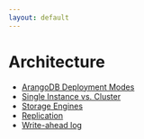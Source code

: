 ```yaml
---
layout: default
---
```

Architecture
============

- [ArangoDB Deployment Modes](architecture-deployment-modes.html)
- [Single Instance vs. Cluster](architecture-single-instance-vs-cluster.html)
- [Storage Engines](architecture-storage-engines.html)
- [Replication](architecture-replication.html)
- [Write-ahead log](architecture-write-ahead-log.html)
